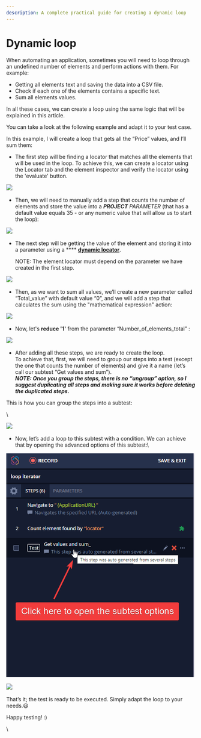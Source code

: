 ```yaml
---
description: A complete practical guide for creating a dynamic loop
---
```


# Dynamic loop

When automating an application, sometimes you will need to loop through an undefined number of elements and perform actions with them. For example:

* Getting all elements text and saving the data into a CSV file.
* Check if each one of the elements contains a specific text.
* Sum all elements values.

In all these cases, we can create a loop using the same logic that will be explained in this article.

You can take a look at the following example and adapt it to your test case.

In this example, I will create a loop that gets all the “Price” values, and I’ll sum them:

* The first step will be finding a locator that matches all the elements that will be used in the loop. To achieve this, we can create a locator using the Locator tab and the element inspector and verify the locator using the 'evaluate' button.

![](../../.gitbook/assets/7bb093a72f4e55c060f6ec5488d2d80697e044eb\_2\_690x332.png)

* Then, we will need to manually add a step that counts the number of elements and store the value into a _**PROJECT** PARAMETER_ (that has a default value equals 35 - or any numeric value that will allow us to start the loop):

![](<../../.gitbook/assets/50f878a893b6f1cb9cf9c383778b6aa5f36221ce\_2\_284x500 (1).png>)

*   The next step will be getting the value of the element and storing it into a parameter using a **** [**dynamic locator**](https://intercom.help/testprojectio/en/articles/3572418-how-to-create-dynamic-elements-in-testproject).

    NOTE: The element locator must depend on the parameter we have created in the first step.

![](../../.gitbook/assets/259917392c8166295ae653f4e9b42c323e0b7305\_2\_225x500.png)

* Then, as we want to sum all values, we’ll create a new parameter called “Total\_value” with default value “0”, and we will add a step that calculates the sum using the "mathematical expression" action:

![](../../.gitbook/assets/cf5ea68df6a1b06fda1ffe87643016b2eb35140f\_2\_281x500.png)

* Now, let's **reduce '**1**'** from the parameter “Number\_of\_elements\_total” :&#x20;

![](../../.gitbook/assets/4c76a28060e28d546e4c490d628cd7a34d7e0900\_2\_282x500.png)

* After adding all these steps, we are ready to create the loop.\
  To achieve that, first, we will need to group our steps into a test (except the one that counts the number of elements) and give it a name (let’s call our subtest “Get values and sum”).\
  _**NOTE: Once you group the steps, there is no “ungroup” option, so I suggest duplicating all steps and making sure it works before deleting the duplicated steps.**_

This is how you can group the steps into a subtest:

\


![](../../.gitbook/assets/799696b700f72bfaf4a0bec7caa38226fe650ed6\_2\_334x500.png)

*   Now, let’s add a loop to this subtest with a condition. We can achieve that by opening the advanced options of this subtest:\




![](../../.gitbook/assets/e9b48986167193686318ca33eca61e921c2036a1.png)

![](../../.gitbook/assets/c4a2b84055597a9da13a90889c4e1b09224ba139\_2\_262x500.png)

That’s it; the test is ready to be executed. Simply adapt the loop to your needs.😃

Happy testing! :)

\
